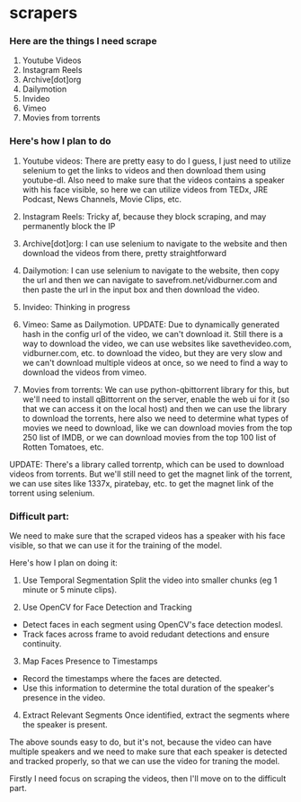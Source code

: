 # scrapers

### Here are the things I need scrape

1. Youtube Videos
2. Instagram Reels
3. Archive[dot]org
4. Dailymotion
5. Invideo
6. Vimeo
7. Movies from torrents

### Here's how I plan to do

1. Youtube videos:
There are pretty easy to do I guess, I just need to utilize selenium to get the links to videos and then download them using youtube-dl. Also need to make sure that the videos contains a speaker with his face visible, so here we can utilize videos from TEDx, JRE Podcast, News Channels, Movie Clips, etc.

2. Instagram Reels:
Tricky af, because they block scraping, and may permanently block the IP

3. Archive[dot]org:
I can use selenium to navigate to the website and then download the videos from there, pretty straightforward

4. Dailymotion:
I can use selenium to navigate to the website, then copy the url and then we can navigate to savefrom.net/vidburner.com and then paste the url in the input box and then download the video.

5. Invideo:
Thinking in progress

6. Vimeo:
Same as Dailymotion.
UPDATE: Due to dynamically generated hash in the config url of the video, we can't download it. Still there is a way to download the video, we can use websites like savethevideo.com, vidburner.com, etc. to download the video, but they are very slow and we can't download multiple videos at once, so we need to find a way to download the videos from vimeo.

7. Movies from torrents:
We can use python-qbittorrent library for this, but we'll need to install qBittorrent on the server, enable the web ui for it (so that we can access it on the local host) and then we can use the library to download the torrents, here also we need to determine what types of movies we need to download, like we can download movies from the top 250 list of IMDB, or we can download movies from the top 100 list of Rotten Tomatoes, etc.

UPDATE: There's a library called torrentp, which can be used to download videos from torrents. But we'll still need to get the magnet link of the torrent, we can use sites like 1337x, piratebay, etc. to get the magnet link of the torrent using selenium.

### Difficult part:

We need to make sure that the scraped videos has a speaker with his face visible, so that we can use it for the training of the model.

Here's how I plan on doing it:

1. Use Temporal Segmentation
Split the video into smaller chunks (eg 1 minute or 5 minute clips).

2. Use OpenCV for Face Detection and Tracking
- Detect faces in each segment using OpenCV's face detection modesl.
- Track faces across frame to avoid redudant detections and ensure continuity.

3. Map Faces Presence to Timestamps
- Record the timestamps where the faces are detected.
- Use this information to determine the total duration of the speaker's presence in the video.

4. Extract Relevant Segments
Once identified, extract the segments where the speaker is present.

The above sounds easy to do, but it's not, because the video can have multiple speakers and we need to make sure that each speaker is detected and tracked properly, so that we can use the video for traning the model.

Firstly I need focus on scraping the videos, then I'll move on to the difficult part.